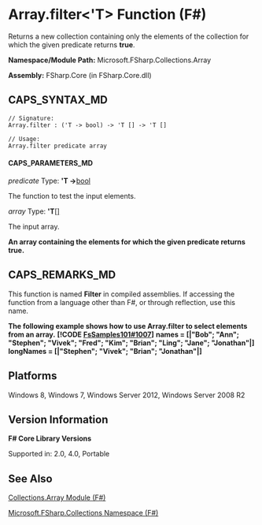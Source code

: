 # Array.filter<'T> Function (F#)

Returns a new collection containing only the elements of the collection for which the given predicate returns **true**.

**Namespace/Module Path:** Microsoft.FSharp.Collections.Array

**Assembly:** FSharp.Core (in FSharp.Core.dll)


## CAPS_SYNTAX_MD

```
// Signature:
Array.filter : ('T -> bool) -> 'T [] -> 'T []

// Usage:
Array.filter predicate array
```

#### CAPS_PARAMETERS_MD
*predicate*
Type: **'T -&gt;**[bool](http://msdn.microsoft.com/en-us/library/89c0cf9c-49ce-4207-a3be-555851a67dd5)


The function to test the input elements.


*array*
Type: **'T**[[]](http://msdn.microsoft.com/en-us/library/def20292-9aae-4596-9275-b94e594f8493)


The input array.



**An array containing the elements for which the given predicate returns true.**
## CAPS_REMARKS_MD
This function is named **Filter** in compiled assemblies. If accessing the function from a language other than F#, or through reflection, use this name.

**The following example shows how to use Array.filter to select elements from an array.**
**[!CODE [FsSamples101#1007](../CodeSnippet/VS_Snippets_Fsharp/fssamples101/FSharp/fs/beginners.fs#1007)]**
**names = [|"Bob"; "Ann"; "Stephen"; "Vivek"; "Fred"; "Kim"; "Brian"; "Ling"; "Jane"; "Jonathan"|]**
**longNames = [|"Stephen"; "Vivek"; "Brian"; "Jonathan"|]**
## Platforms
Windows 8, Windows 7, Windows Server 2012, Windows Server 2008 R2


## Version Information
**F# Core Library Versions**

Supported in: 2.0, 4.0, Portable




## See Also
[Collections.Array Module &#40;F&#35;&#41;](Collections.Array+Module+%28F%23%29.md)

[Microsoft.FSharp.Collections Namespace &#40;F&#35;&#41;](Microsoft.FSharp.Collections+Namespace+%28F%23%29.md)

